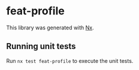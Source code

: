 # feat-profile

This library was generated with [Nx](https://nx.dev).

## Running unit tests

Run `nx test feat-profile` to execute the unit tests.
